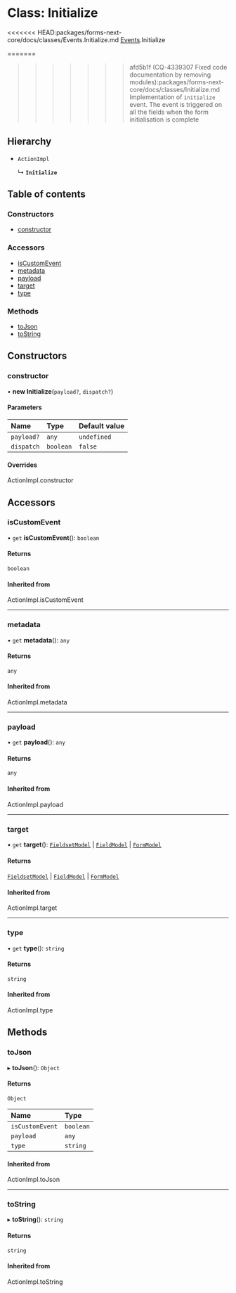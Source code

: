 # Class: Initialize

<<<<<<< HEAD:packages/forms-next-core/docs/classes/Events.Initialize.md
[Events](../modules/Events.md).Initialize

=======
>>>>>>> afd5b1f (CQ-4339307 Fixed code documentation by removing modules):packages/forms-next-core/docs/classes/Initialize.md
Implementation of `initialize` event. The event is triggered on all the fields when the form initialisation is complete

## Hierarchy

- `ActionImpl`

  ↳ **`Initialize`**

## Table of contents

### Constructors

- [constructor](Initialize.md#constructor)

### Accessors

- [isCustomEvent](Initialize.md#iscustomevent)
- [metadata](Initialize.md#metadata)
- [payload](Initialize.md#payload)
- [target](Initialize.md#target)
- [type](Initialize.md#type)

### Methods

- [toJson](Initialize.md#tojson)
- [toString](Initialize.md#tostring)

## Constructors

### constructor

• **new Initialize**(`payload?`, `dispatch?`)

#### Parameters

| Name | Type | Default value |
| :------ | :------ | :------ |
| `payload?` | `any` | `undefined` |
| `dispatch` | `boolean` | `false` |

#### Overrides

ActionImpl.constructor

## Accessors

### isCustomEvent

• `get` **isCustomEvent**(): `boolean`

#### Returns

`boolean`

#### Inherited from

ActionImpl.isCustomEvent

___

### metadata

• `get` **metadata**(): `any`

#### Returns

`any`

#### Inherited from

ActionImpl.metadata

___

### payload

• `get` **payload**(): `any`

#### Returns

`any`

#### Inherited from

ActionImpl.payload

___

### target

• `get` **target**(): [`FieldsetModel`](../interfaces/FieldsetModel.md) \| [`FieldModel`](../interfaces/FieldModel.md) \| [`FormModel`](../interfaces/FormModel.md)

#### Returns

[`FieldsetModel`](../interfaces/FieldsetModel.md) \| [`FieldModel`](../interfaces/FieldModel.md) \| [`FormModel`](../interfaces/FormModel.md)

#### Inherited from

ActionImpl.target

___

### type

• `get` **type**(): `string`

#### Returns

`string`

#### Inherited from

ActionImpl.type

## Methods

### toJson

▸ **toJson**(): `Object`

#### Returns

`Object`

| Name | Type |
| :------ | :------ |
| `isCustomEvent` | `boolean` |
| `payload` | `any` |
| `type` | `string` |

#### Inherited from

ActionImpl.toJson

___

### toString

▸ **toString**(): `string`

#### Returns

`string`

#### Inherited from

ActionImpl.toString
